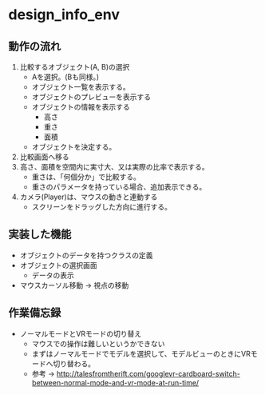 # **design_info_env**

## **動作の流れ**
1. 比較するオブジェクト(A, B)の選択
    - Aを選択。(Bも同様。)
    - オブジェクト一覧を表示する。
    - オブジェクトのプレビューを表示する
    - オブジェクトの情報を表示する
      - 高さ
      - 重さ
      - 面積
    - オブジェクトを決定する。
2. 比較画面へ移る
3. 高さ、面積を空間内に実寸大、又は実際の比率で表示する。
    - 重さは、「何個分か」で比較する。
    - 重さのパラメータを持っている場合、追加表示できる。
4. カメラ(Player)は、マウスの動きと連動する
    - スクリーンをドラッグした方向に進行する。

## 実装した機能
- オブジェクトのデータを持つクラスの定義
- オブジェクトの選択画面
  - データの表示
- マウスカーソル移動 -> 視点の移動

## 作業備忘録
- ノーマルモードとVRモードの切り替え
    - マウスでの操作は難しいというかできない
    - まずはノーマルモードでモデルを選択して、モデルビューのときにVRモードへ切り替わる。
    - 参考 -> http://talesfromtherift.com/googlevr-cardboard-switch-between-normal-mode-and-vr-mode-at-run-time/
